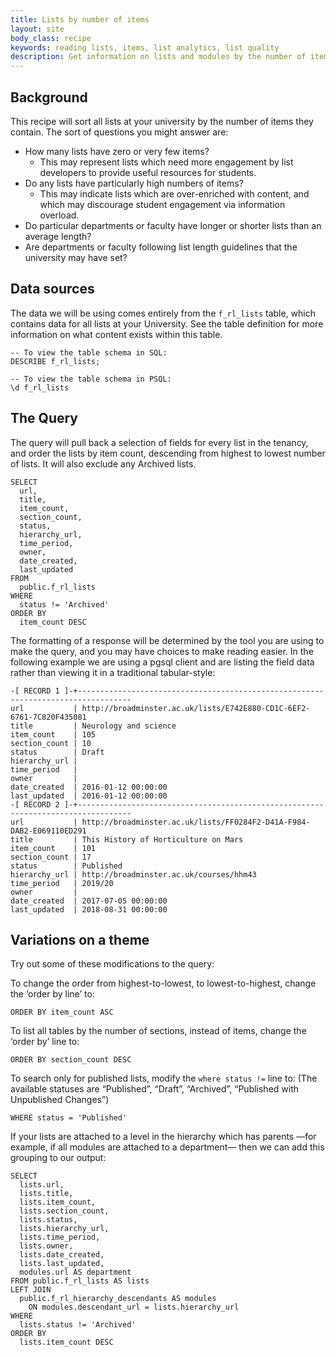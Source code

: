 ```yaml
---
title: Lists by number of items
layout: site
body_class: recipe
keywords: reading lists, items, list analytics, list quality
description: Get information on lists and modules by the number of items or sections they contain.
---
```


## Background
This recipe will sort all lists at your university by the number of items they contain.  The sort of questions you might answer are:

* How many lists have zero or very few items?
  * This may represent lists which need more engagement by list developers to provide useful resources for students.
* Do any lists have particularly high numbers of items?
  * This may indicate lists which are over-enriched with content, and which may discourage student engagement via information overload.
* Do particular departments or faculty have longer or shorter lists than an average length?
* Are departments or faculty following list length guidelines that the university may have set?

## Data sources
The data we will be using comes entirely from the ``f_rl_lists`` table, which contains data for all lists at your University.  See the table definition for more information on what content exists within this table.

```redshift
-- To view the table schema in SQL:
DESCRIBE f_rl_lists;
 
-- To view the table schema in PSQL:
\d f_rl_lists
```

## The Query
The query will pull back a selection of fields for every list in the tenancy, and order the lists by item count, descending from highest to lowest number of lists.  It will also exclude any Archived lists.

```redshift
SELECT 
  url, 
  title, 
  item_count, 
  section_count, 
  status, 
  hierarchy_url, 
  time_period, 
  owner, 
  date_created, 
  last_updated 
FROM 
  public.f_rl_lists
WHERE 
  status != 'Archived'
ORDER BY 
  item_count DESC
```

The formatting of a response will be determined by the tool you are using to make the query, and you may have choices to make reading easier.  In the following example we are using a pgsql client and are listing the field data rather than viewing it in a traditional tabular-style:

```redshift
-[ RECORD 1 ]-+----------------------------------------------------------------------------------
url           | http://broadminster.ac.uk/lists/E742E880-CD1C-6EF2-6761-7C820F435081
title         | Neurology and science
item_count    | 105
section_count | 10
status        | Draft
hierarchy_url |
time_period   |
owner         |
date_created  | 2016-01-12 00:00:00
last_updated  | 2016-01-12 00:00:00
-[ RECORD 2 ]-+----------------------------------------------------------------------------------
url           | http://broadminster.ac.uk/lists/FF0284F2-D41A-F984-DAB2-E069110ED291
title         | This History of Horticulture on Mars
item_count    | 101
section_count | 17
status        | Published
hierarchy_url | http://broadminster.ac.uk/courses/hhm43
time_period   | 2019/20
owner         |
date_created  | 2017-07-05 00:00:00
last_updated  | 2018-08-31 00:00:00
```
 

## Variations on a theme
Try out some of these modifications to the query:

To change the order from highest-to-lowest, to lowest-to-highest, change the ‘order by line’ to:

```redshift
ORDER BY item_count ASC
```

To list all tables by the number of sections, instead of items, change the ‘order by’ line to:

```redshift
ORDER BY section_count DESC
```

To search only for published lists, modify the `where status !=` line to:
(The available statuses are “Published”, “Draft”, “Archived”, “Published with Unpublished Changes”)

```redshift
WHERE status = 'Published'
```

If your lists are attached to a level in the hierarchy which has parents —for example, if all modules are attached to a department— then we can add this grouping to our output:

```redshift
SELECT 
  lists.url, 
  lists.title, 
  lists.item_count, 
  lists.section_count, 
  lists.status, 
  lists.hierarchy_url, 
  lists.time_period, 
  lists.owner, 
  lists.date_created, 
  lists.last_updated, 
  modules.url AS department 
FROM public.f_rl_lists AS lists
LEFT JOIN 
  public.f_rl_hierarchy_descendants AS modules 
  	ON modules.descendant_url = lists.hierarchy_url
WHERE 
  lists.status != 'Archived'
ORDER BY 
  lists.item_count DESC
```


